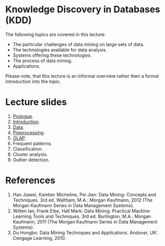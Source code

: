 # Knowledge Discovery in Databases (KDD)
The following topics are covered in this lecture:
- The particular challenges of data mining on large sets of data.
- The technologies available for data analysis.
- Systems offering these technologies.
- The process of data mining.
- Applications.

Please note, that this lecture is an informal overview rather then a formal introduction into the topic.

# Lecture slides
1. [Prologue](https://karhunenloeve.github.io/KDD/lecture1.pdf).
2. [Introduction](https://karhunenloeve.github.io/KDD/lecture2.pdf).
3. [Data](https://karhunenloeve.github.io/KDD/lecture3.pdf).
4. [Preprocessing](https://karhunenloeve.github.io/KDD/lecture4.pdf).
5. [OLAP](https://karhunenloeve.github.io/KDD/lecture5.pdf).
6. Frequent patterns.
7. Classification.
8. Cluster analysis.
9. Outlier detection.

# References
1. Han Jiawei, Kamber Micheline, Pei Jian: Data Mining: Concepts and Techniques. 3rd ed. Waltham, M.A.: Morgan Kaufmann, 2012 (The Morgan Kaufmann Series in Data Management Systems).
2. Witten Ian, Frank Eibe, Hall Mark: Data Mining. Practical Machine Learning Tools and Techniques. 3rd ed. Burlington, M.A.: Morgan Kaufmann, 2011 (The Morgan Kaufmann Series in Data Management Systems).
3. Du Hongbo: Data Mining Techniques and Applications. Andover, UK: Cengage Learning, 2010.

